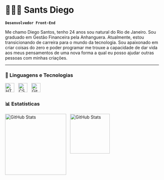 # 👨🏾‍💻 Sants Diego

**`Desenvolvedor Front-End`**

Me chamo Diego Santos, tenho 24 anos sou natural do Rio de Janeiro. Sou graduado em Gestão Financeira pela Anhanguera. Atualmente, estou transicionando de carreira para o mundo da tecnologia. Sou apaixonado em criar coisas do zero e poder programar me trouxe a capacidade de dar vida aos meus pensamentos de uma nova forma a qual eu posso ajudar outras pessoas com minhas criações.

---

### 🤖 Linguagens e Tecnologias

<img 
    align="left" 
    alt="HTML"
    title="HTML" 
    width="30px" 
    style="padding-right: 10px;" 
    src="https://cdn.jsdelivr.net/gh/devicons/devicon@latest/icons/html5/html5-original.svg" 
/>
<img 
    align="left" 
    alt="CSS" 
    title="CSS"
    width="30px" 
    style="padding-right: 10px;" 
    src="https://cdn.jsdelivr.net/gh/devicons/devicon@latest/icons/css3/css3-original.svg" 
/>
<img 
    align="left" 
    alt="Git" 
    title="Git"
    width="30px" 
    style="padding-right: 10px;" 
    src="https://cdn.jsdelivr.net/gh/devicons/devicon@latest/icons/git/git-original.svg" 
/>

<br/>
<br/>

### 📊 Estatísticas

<p>
  <img 
    align="left" 
    alt="GitHub Stats" 
    height="200" 
    style="padding-right: 10px;" 
    src="https://github-readme-stats.vercel.app/api?username=santsdiego&show_icons=true&theme=tokyonight&include_all_commits=true&locale=pt-br" 
  />
    
<img 
      align="left" 
      alt="GitHub Stats" 
      height="130" 
      src="https://github-readme-stats.vercel.app/api/top-langs/?username=santsdiego&theme=tokyonight&layout=compact&custom_title=Tecnologias&langs_count=4" 
  />

</p>
